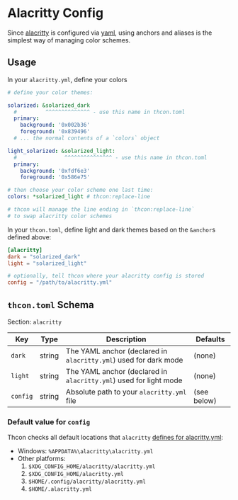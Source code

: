 # Alacritty Config
Since [alacritty](https://github.com/alacritty/alacritty) is configured via [yaml](https://yaml.org/), using anchors and aliases is the simplest way of managing color schemes.

## Usage
In your `alacritty.yml`, define your colors

```yaml
# define your color themes:

solarized: &solarized_dark
  #         ^^^^^^^^^^^^^^ - use this name in thcon.toml
  primary:
    background: '0x002b36'
    foreground: '0x839496'
  # ... the normal contents of a `colors` object

light_solarized: &solarized_light:
  #               ^^^^^^^^^^^^^^^ - use this name in thcon.toml
  primary:
    background: '0xfdf6e3'
    foreground: '0x586e75'

# then choose your color scheme one last time:
colors: *solarized_light # thcon:replace-line

# thcon will manage the line ending in `thcon:replace-line`
# to swap alacritty color schemes
```

In your `thcon.toml`, define light and dark themes based on the `&anchor`s defined above:

```toml
[alacritty]
dark = "solarized_dark"
light = "solarized_light"

# optionally, tell thcon where your alacritty config is stored
config = "/path/to/alacritty.yml"
```

## `thcon.toml` Schema
Section: `alacritty`

| Key | Type | Description | Defaults |
| --- | ---- | ----------- | -------- |
| `dark` | string | The YAML anchor (declared in `alacritty.yml`) used for dark mode | (none) |
| `light` | string | The YAML anchor (declared in `alacritty.yml`) used for light mode | (none) |
| `config` | string | Absolute path to your `alacritty.yml` file | (see below) |

### Default value for `config`
Thcon checks all default locations that `alacritty` [defines for alacritty.yml](https://github.com/alacritty/alacritty#configuration):

* Windows: `%APPDATA%\alacritty\alacritty.yml`
* Other platforms:
  1. `$XDG_CONFIG_HOME/alacritty/alacritty.yml`
  2. `$XDG_CONFIG_HOME/alacritty.yml`
  3. `$HOME/.config/alacritty/alacritty.yml`
  4. `$HOME/.alacritty.yml`
